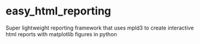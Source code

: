 # easy_html_reporting
Super lightweight reporting framework that uses mpld3 to create interactive html reports with matplotlib figures in python
